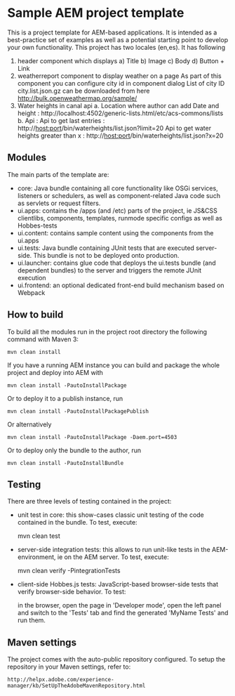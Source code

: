 # Sample AEM project template

This is a project template for AEM-based applications. It is intended as a best-practice set of examples as well as a potential starting point to develop your own functionality.
This project has two locales (en,es). It has following 
 1. header component which displays 
        a) Title
        b) Image
        c) Body
        d) Button + Link
 2. weatherreport component to display weather on a page
     As part of this component you can configure city id in component dialog
     List of city ID city.list.json.gz can be downloaded from here http://bulk.openweathermap.org/sample/ 
 3. Water heights in canal api
     a. Location where author can add Date and height : http://localhost:4502/generic-lists.html/etc/acs-commons/lists
     b. Api :
        Api to get last entries : http://<host:port>/bin/waterheights/list.json?limit=20
        Api to get water heights greater than x : http://<host:port>/bin/waterheights/list.json?x=20
    
## Modules

The main parts of the template are:

* core: Java bundle containing all core functionality like OSGi services, listeners or schedulers, as well as component-related Java code such as servlets or request filters.
* ui.apps: contains the /apps (and /etc) parts of the project, ie JS&CSS clientlibs, components, templates, runmode specific configs as well as Hobbes-tests
* ui.content: contains sample content using the components from the ui.apps
* ui.tests: Java bundle containing JUnit tests that are executed server-side. This bundle is not to be deployed onto production.
* ui.launcher: contains glue code that deploys the ui.tests bundle (and dependent bundles) to the server and triggers the remote JUnit execution
* ui.frontend: an optional dedicated front-end build mechanism based on Webpack

## How to build

To build all the modules run in the project root directory the following command with Maven 3:

    mvn clean install

If you have a running AEM instance you can build and package the whole project and deploy into AEM with

    mvn clean install -PautoInstallPackage

Or to deploy it to a publish instance, run

    mvn clean install -PautoInstallPackagePublish

Or alternatively

    mvn clean install -PautoInstallPackage -Daem.port=4503

Or to deploy only the bundle to the author, run

    mvn clean install -PautoInstallBundle

## Testing

There are three levels of testing contained in the project:

* unit test in core: this show-cases classic unit testing of the code contained in the bundle. To test, execute:

    mvn clean test

* server-side integration tests: this allows to run unit-like tests in the AEM-environment, ie on the AEM server. To test, execute:

    mvn clean verify -PintegrationTests

* client-side Hobbes.js tests: JavaScript-based browser-side tests that verify browser-side behavior. To test:

    in the browser, open the page in 'Developer mode', open the left panel and switch to the 'Tests' tab and find the generated 'MyName Tests' and run them.

## Maven settings

The project comes with the auto-public repository configured. To setup the repository in your Maven settings, refer to:

    http://helpx.adobe.com/experience-manager/kb/SetUpTheAdobeMavenRepository.html
